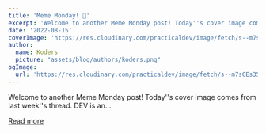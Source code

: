 ```yaml
---
title: 'Meme Monday! 🤑'
excerpt: 'Welcome to another Meme Monday post! Today''s cover image comes from last week''s thread.  DEV is an...'
date: '2022-08-15'
coverImage: 'https://res.cloudinary.com/practicaldev/image/fetch/s--m7sCEs35--/c_imagga_scale,f_auto,fl_progressive,h_420,q_auto,w_1000/https://dev-to-uploads.s3.amazonaws.com/uploads/articles/e0cpoo21vtvxqbltybhs.png'
author:
  name: Koders
  picture: "assets/blog/authors/koders.png"
ogImage:
  url: 'https://res.cloudinary.com/practicaldev/image/fetch/s--m7sCEs35--/c_imagga_scale,f_auto,fl_progressive,h_420,q_auto,w_1000/https://dev-to-uploads.s3.amazonaws.com/uploads/articles/e0cpoo21vtvxqbltybhs.png'
---
```


Welcome to another Meme Monday post! Today''s cover image comes from last week''s thread.  DEV is an...

[Read more](https://dev.to/ben/meme-monday-4a5d)
